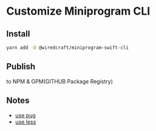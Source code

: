 # Customize Miniprogram CLI

## Install

```bash
yarn add -D @wiredcraft/miniprogram-swift-cli
```

## Publish

to NPM & GPM(GITHUB Package Registry)

## Notes

- [use pug](./docs/notes.md#use-pug)
- [use less](./docs/notes.md#use-less)
